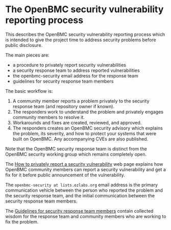 # The OpenBMC security vulnerability reporting process

This describes the OpenBMC security vulnerability reporting process
which is intended to give the project time to address security
problems before public disclosure.

The main pieces are:
 - a procedure to privately report security vulnerabilities
 - a security response team to address reported vulnerabilities
 - the openbmc-security email address for the response team
 - guidelines for security response team members

The basic workflow is:
 1. A community member reports a problem privately to the security
    response team (and repository owner if known).
 2. The responders work to understand the problem and privately
    engages community members to resolve it.
 3. Workarounds and fixes are created, reviewed, and approved.
 4. The responders creates an OpenBMC security advisory which explains the
    problem, its severity, and how to protect your systems that were built on
    OpenBMC.  Any accompanying CVEs are also published.

Note that the OpenBMC security response team is distinct from the
OpenBMC security working group which remains completely open.

The [How to privately report a security vulnerability](./how-to-report-a-security-vulnerability.md)
web page explains how OpenBMC community members can report a security
vulnerability and get a fix for it before public announcement of the
vulnerability.

The `openbmc-security at lists.ozlabs.org` email address is the primary
communication vehicle between the person who reported the problem and
the security response team, and the initial communication between the
security response team members.

The [Guidelines for security response team members](./obmc-security-response-team-guidelines.md)
contain collected wisdom for the response team and community members
who are working to fix the problem.

